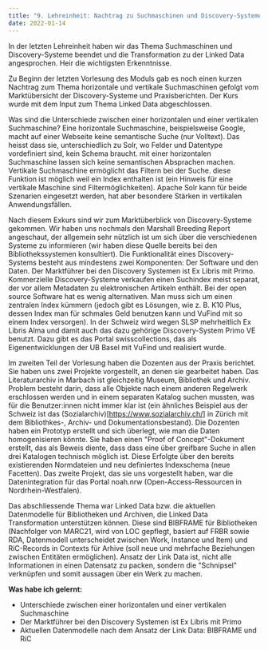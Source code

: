 ```yaml
---
title: "9. Lehreinheit: Nachtrag zu Suchmaschinen und Discovery-Systeme und Kursabschluss"
date: 2022-01-14
---
```


In der letzten Lehreinheit haben wir das Thema Suchmaschinen und Discovery-Systeme beendet und die Transformation zu der Linked Data angesprochen. Heir die wichtigsten Erkenntnisse. 

Zu Beginn der letzten Vorlesung des Moduls gab es noch einen kurzen Nachtrag zum Thema horizontale und vertikale Suchmaschinen gefolgt vom Marktübersicht der Discovery-Systeme und Praxisberichten. Der Kurs wurde mit dem Input zum Thema Linked Data abgeschlossen.

Was sind die Unterschiede zwischen einer horizontalen und einer vertikalen Suchmaschine? Eine horizontale Suchmaschine, beispielsweise Google, macht auf einer Webseite keine semantische Suche (nur Volltext). Das heisst dass sie, unterschiedlich zu Solr, wo Felder und Datentype vordefiniert sind, kein Schema braucht. mit einer horizontalen Suchmaschine lassen sich keine semantischen Absprachen machen. Vertikale Suchmaschine ermöglicht das Filtern bei der Suche. diese Funktion ist möglich weil ein Index enthalten ist (ein Hinweis für eine vertikale Maschine sind Filtermöglichkeiten). Apache Solr kann für beide Szenarien eingesetzt werden, hat aber besondere Stärken in vertikalen Anwendungsfällen. 

Nach diesem Exkurs sind wir zum Marktüberblick von Discovery-Systeme gekommen. Wir haben uns nochmals den Marshall Breeding Report angeschaut, der allgemein sehr nützlich ist um sich über die verschiedenen Systeme zu informieren (wir haben diese Quelle bereits bei den Bibliothekssystemen konsultiert). Die Funktionalität eines Discovery-Systems besteht aus mindestens zwei Komponenten: Der Software und den Daten. Der Marktführer bei den Discovery Systemen ist Ex Libris mit Primo. 
Kommerzielle Discovery-Systeme verkaufen einen Suchindex meist separat, der vor allem Metadaten zu elektronischen Artikeln enthält. Bei der open source Software hat es wenig alternativen. Man muss sich um einen zentralen Index kümmern (jedoch gibt es Lösungen, wie z. B. K10 Plus, dessen Index man für schmales Geld benutzen kann und VuFind mit so einem Index versorgen). In der Schweiz wird wegen SLSP mehrheitlich Ex Libris Alma und damit auch das dazu gehörige Discovery-System Primo VE benutzt. Dazu gibt es das Portal swisscollections, das als Eigenentwicklungen der UB Basel mit VuFind und realisiert wurde.

Im zweiten Teil der Vorlesung haben die Dozenten aus der Praxis berichtet. Sie haben uns zwei Projekte vorgestellt, an denen sie gearbeitet haben. Das Literaturarchiv in Marbach ist gleichzeitig Museum, Bibliothek und Archiv. Problem besteht darin, dass alle Objekte nach einem anderen Regelwerk erschlossen werden und in einem separaten Katalog suchen mussten, was für die Benutzer:innen nicht immer klar ist (ein ähnliches Beispiel aus der Schweiz ist das (Sozialarchiv)[https://www.sozialarchiv.ch/] in Zürich mit dem Bibliothkes-, Archiv- und Dokumentationsbestand).  Die Dozenten haben ein Prototyp erstellt und sich überlegt, wie man die Daten homogenisieren könnte. Sie haben einen "Proof of Concept"-Dokument erstellt, das als Beweis diente, dass dass eine über greifbare Suche in allen drei Katalogen technisch möglich ist. Diese Erfolgte über den bereits existierenden Normdateien und neu definiertes Indexschema (neue Facetten).  Das zweite Projekt, das sie uns vorgestellt haben, war die Datenintegration für das Portal noah.nrw (Open-Access-Ressourcen in Nordrhein-Westfalen). 

Das abschliessende Thema war Linked Data bzw. die aktuellen Datenmodelle für Bibliotheken und Archiven, die Linked Data Transformation unterstützen können. Diese sind BIBFRAME für Bibliotheken (Nachfolger von MARC21, wird von LOC gepflegt, basiert auf FRBR sowie RDA, Datenmodell unterscheidet zwischen Work, Instance und Item) und RiC-Records in Contexts für Arhive (soll neue und mehrfache Beziehungen zwischen Entitäten ermöglichen). Ansatz der Link Data ist, nicht alle Informationen in einen Datensatz zu packen, sondern die "Schnipsel" verknüpfen und somit aussagen über ein Werk zu machen. 

**Was habe ich gelernt:** 
-	Unterschiede zwischen einer horizontalen und einer vertikalen Suchmaschine
-	Der Marktführer bei den Discovery Systemen ist Ex Libris mit Primo
-	Aktuellen Datenmodelle nach dem Ansatz der Link Data: BIBFRAME und RiC
 
